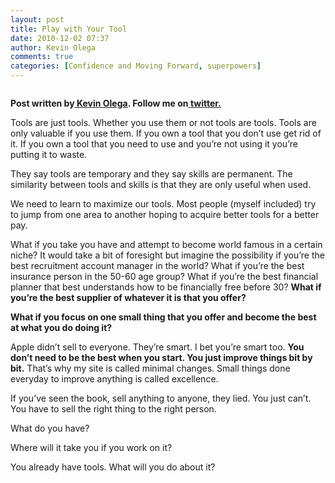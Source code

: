 ```yaml
---
layout: post
title: Play with Your Tool
date: 2010-12-02 07:37
author: Kevin Olega
comments: true
categories: [Confidence and Moving Forward, superpowers]
---
```

<img src="http://minimalchanges.com/blog/wp-content/uploads/2010/12/crowbar.jpg" alt="" />

**Post written by<a href="http://minimalchanges.com/about"> Kevin Olega</a>. Follow me on<a href="http://twitter.com/kevinolega"> twitter.</a>**

**<a href="http://twitter.com/kevinolega"></a>**
Tools are just tools. Whether you use them or not tools are tools. Tools are only valuable if you use them. If you own a tool that you don’t use get rid of it. If you own a tool that you need to use and you’re not using it you’re putting it to waste.

They say tools are temporary and they say skills are permanent. The similarity between tools and skills is that they are only useful when used.

We need to learn to maximize our tools. Most people (myself included) try to jump from one area to another hoping to acquire better tools for a better pay.

What if you take you have and attempt to become world famous in a certain niche? It would take a bit of foresight but imagine the possibility if you’re the best recruitment account manager in the world? What if you’re the best insurance person in the 50-60 age group? What if you’re the best financial planner that best understands how to be financially free before 30? **What if you’re the best supplier of whatever it is that you offer?**

**What if you focus on one small thing that you offer and become the best at what you do doing it?**

Apple didn’t sell to everyone. They’re smart. I bet you’re smart too. **You don’t need to be the best when you start. You just improve things bit by bit.** That’s why my site is called minimal changes. Small things done everyday to improve anything is called excellence.

If you’ve seen the book, sell anything to anyone, they lied. You just can’t. You have to sell the right thing to the right person.

What do you have?

Where will it take you if you work on it?

You already have tools. What will you do about it?
